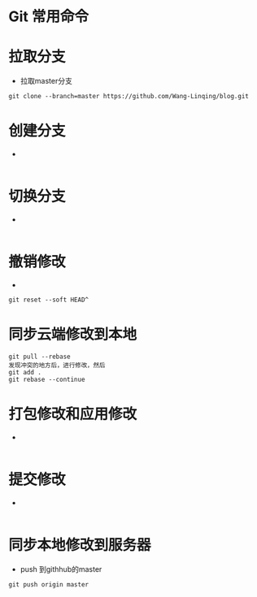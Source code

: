 # Git 常用命令

# 拉取分支
- 拉取master分支
```
git clone --branch=master https://github.com/Wang-Linqing/blog.git
```

# 创建分支
- 
```

```

# 切换分支
- 
```

```
# 撤销修改
- 
```
git reset --soft HEAD^
```
# 同步云端修改到本地
```
git pull --rebase
发现冲突的地方后，进行修改，然后
git add .
git rebase --continue
```
# 打包修改和应用修改
- 
```

```
# 提交修改
- 
```

```
# 同步本地修改到服务器
- push 到githhub的master
```
git push origin master
```
